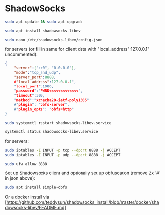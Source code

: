 # ShadowSocks

```bash
sudo apt update && sudo apt upgrade
```
```bash
sudo apt install shadowsocks-libev
```
```bash
sudo nano /etc/shadowsocks-libev/config.json
```
for servers (or fill in same for client data with "local_address":127.0.0.1" uncommented):
```json
{
    "server":["::0", "0.0.0.0"],
    "mode":"tcp_and_udp",
    "server_port":8888,
    #"local_address":127.0.0.1",
    "local_port":1080,
    "password":"PWRD<<<<<<<<<<<<<",
    "timeout":300,
    "method":"xchacha20-ietf-poly1305"
    #"plugin": "obfs-server",
    #"plugin_opts": "obfs=http"
}
```
```bash
sudo systemctl restart shadowsocks-libev.service
```
```bash
systemctl status shadowsocks-libev.service
```
for servers:
```bash
sudo iptables -I INPUT -p tcp --dport 8888 -j ACCEPT
sudo iptables -I INPUT -p udp --dport 8888 -j ACCEPT
```
```bash
sudo ufw allow 8888
```
Set up Shadowsocks client and optionally set up obfuscation (remove 2x '#' in json above):
```bash
sudo apt install simple-obfs
```

Or a docker install via [https://github.com/teddysun/shadowsocks_install/blob/master/docker/shadowsocks-libev/README.md]
